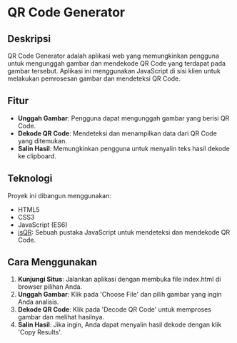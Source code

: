 # QR Code Generator

## Deskripsi
QR Code Generator adalah aplikasi web yang memungkinkan pengguna untuk mengunggah gambar dan mendekode QR Code yang terdapat pada gambar tersebut. Aplikasi ini menggunakan JavaScript di sisi klien untuk melakukan pemrosesan gambar dan mendeteksi QR Code.

## Fitur
- **Unggah Gambar**: Pengguna dapat mengunggah gambar yang berisi QR Code.
- **Dekode QR Code**: Mendeteksi dan menampilkan data dari QR Code yang ditemukan.
- **Salin Hasil**: Memungkinkan pengguna untuk menyalin teks hasil dekode ke clipboard.

## Teknologi
Proyek ini dibangun menggunakan:
- HTML5
- CSS3
- JavaScript (ES6)
- [jsQR](https://github.com/cozmo/jsQR): Sebuah pustaka JavaScript untuk mendeteksi dan mendekode QR Code.

## Cara Menggunakan
1. **Kunjungi Situs**: Jalankan aplikasi dengan membuka file index.html di browser pilihan Anda.
2. **Unggah Gambar**: Klik pada 'Choose File' dan pilih gambar yang ingin Anda analisis.
3. **Dekode QR Code**: Klik pada 'Decode QR Code' untuk memproses gambar dan melihat hasilnya.
4. **Salin Hasil**: Jika ingin, Anda dapat menyalin hasil dekode dengan klik 'Copy Results'.
